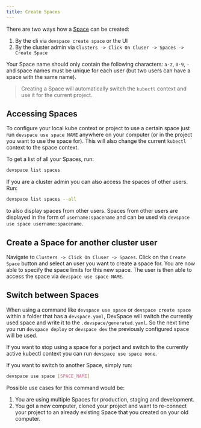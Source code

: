 ```yaml
---
title: Create Spaces
---
```


There are two ways how a [Space](/docs/cloud/spaces/what-are-spaces) can be created:
1. By the cli via `devspace create space` or the UI
2. By the cluster admin via `Clusters -> Click On Cluser -> Spaces -> Create Space`

Your Space name should only contain the following characters: `a-z`, `0-9`, `-` and space names must be unique for each user (but two users can have a space with the same name). 

> Creating a Space will automatically switch the `kubectl` context and use it for the current project.

## Accessing Spaces

To configure your local kube context or project to use a certain space just run `devspace use space NAME` anywhere on your computer (or in the project you want to use the space for). This will also change the current `kubectl` context to the space context.  

To get a list of all your Spaces, run:
```bash
devspace list spaces
```

If you are a cluster admin you can also access the spaces of other users. Run:
```bash
devspace list spaces --all
```
to also display spaces from other users. Spaces from other users are displayed in the form of `username:spacename` and can be used via `devspace use space username:spacename`.

## Create a Space for another cluster user

Navigate to `Clusters -> Click On Cluser -> Spaces`. Click on the `Create Space` button and select an user you want to create a space for. You are now able to specify the space limits for this new space. The user is then able to access the space via `devspace use space NAME`. 

## Switch between Spaces

When using a command like `devspace use space` or `devspace create space` within a folder that has a `devspace.yaml`, DevSpace will switch the currently used space and write it to the `.devspace/generated.yaml`. So the next time you run `devspace deploy` or `devspace dev` the previously configured space will be used.  

If you want to stop using a space for a porject and switch to the currently active kubectl context you can run `devspace use space none`. 

If you want to switch to another Space, simply run:
```bash
devspace use space [SPACE_NAME]
```

Possible use cases for this command would be:
1. You are using multiple Spaces for production, staging and development.
2. You got a new computer, cloned your project and want to re-connect your project to an already existing Space that you created on your old computer.
